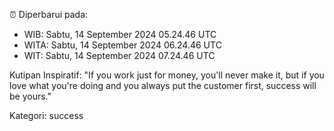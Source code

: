 ⏰ Diperbarui pada:
- WIB: Sabtu, 14 September 2024 05.24.46 UTC
- WITA: Sabtu, 14 September 2024 06.24.46 UTC
- WIT: Sabtu, 14 September 2024 07.24.46 UTC

Kutipan Inspiratif:
"If you work just for money, you'll never make it, but if you love what you're doing and you always put the customer first, success will be yours."


Kategori: success

